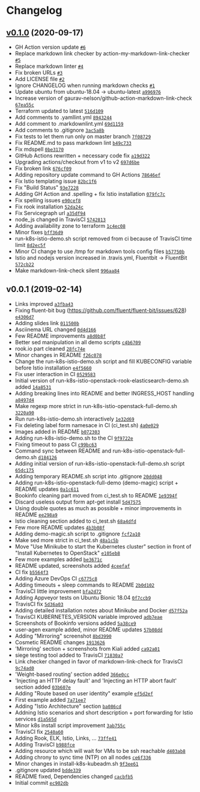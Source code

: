 # Changelog

## [v0.1.0](https://github.com/ruzickap/k8s-istio-demo/compare/v0.0.1...v0.1.0) (2020-09-17)

- GH Action version update [`#6`](https://github.com/ruzickap/k8s-istio-demo/pull/6)
- Replace markdown link checker by action-my-markdown-link-checker [`#5`](https://github.com/ruzickap/k8s-istio-demo/pull/5)
- Replace markdown linter [`#4`](https://github.com/ruzickap/k8s-istio-demo/pull/4)
- Fix broken URLs [`#3`](https://github.com/ruzickap/k8s-istio-demo/pull/3)
- Add LICENSE file [`#2`](https://github.com/ruzickap/k8s-istio-demo/pull/2)
- Ignore CHANGELOG when running markdown checks [`#1`](https://github.com/ruzickap/k8s-istio-demo/pull/1)
- Update ubuntu from ubuntu-18.04 -&gt; ubuntu-latest [`a996976`](https://github.com/ruzickap/k8s-istio-demo/commit/a9969767788d2a3abc2edc049053ed4107b96b92)
- Increase version of gaurav-nelson/github-action-markdown-link-check [`67ea55c`](https://github.com/ruzickap/k8s-istio-demo/commit/67ea55c379861fda78f22cceab6194a7ca5d2304)
- Terraform updated to latest [`516d109`](https://github.com/ruzickap/k8s-istio-demo/commit/516d1099df900d08212132a639f9de51f8f923b3)
- Add comments to .yamllint.yml [`8943244`](https://github.com/ruzickap/k8s-istio-demo/commit/8943244b0cdfe4a27c29b98ca502e9198ea3a032)
- Add comment to .markdownlint.yml [`69d1159`](https://github.com/ruzickap/k8s-istio-demo/commit/69d1159fe3af80e27f46380ad19cae46de4cc744)
- Add comments to .gitignore [`3ac5a8b`](https://github.com/ruzickap/k8s-istio-demo/commit/3ac5a8baa6ab17a3320780b36dff06ad8b80e993)
- Fix tests to let them run only on master branch [`7f08729`](https://github.com/ruzickap/k8s-istio-demo/commit/7f08729e9105bebc696e71eca6bab669cb64ff83)
- Fix README.md to pass markdown lint [`b49c733`](https://github.com/ruzickap/k8s-istio-demo/commit/b49c7333e6ffafefc0707240e7ae045361c507c7)
- Fix mdspell [`0be3170`](https://github.com/ruzickap/k8s-istio-demo/commit/0be3170c23e17947acd0bc1e12903a61ef096106)
- GitHub Actions rewritten + necessary code fix [`a19d322`](https://github.com/ruzickap/k8s-istio-demo/commit/a19d3226d12c848cade2461c6d156e8153cad3f3)
- Upgrading actions/checkout from v1 to v2 [`697d6be`](https://github.com/ruzickap/k8s-istio-demo/commit/697d6be0c16c8983288bb1d58b1a41a469e779eb)
- Fix broken link [`676cf09`](https://github.com/ruzickap/k8s-istio-demo/commit/676cf09be3289711965bafa69d490b9993dc31e4)
- Adding repository update command to GH Actions [`78646ef`](https://github.com/ruzickap/k8s-istio-demo/commit/78646ef97c2935df25032e57f3ceaa4b475b337b)
- Fix Istio templating issue [`82bc1f6`](https://github.com/ruzickap/k8s-istio-demo/commit/82bc1f6631d6d9563257fb4a4e9f4b4704231343)
- Fix "Build Status" [`93e7228`](https://github.com/ruzickap/k8s-istio-demo/commit/93e722861263e1508338cb72dc47dd75c0e83d3c)
- Adding GH Action and .spelling + fix Istio installation [`079fc7c`](https://github.com/ruzickap/k8s-istio-demo/commit/079fc7ccf0d11265c033c34ab72c6315cbfea6e1)
- Fix spelling issues [`e90cef8`](https://github.com/ruzickap/k8s-istio-demo/commit/e90cef83609df6fd338f13298564948f7748c44c)
- Fix rook installation [`52da24c`](https://github.com/ruzickap/k8s-istio-demo/commit/52da24c80356f853520c885361b9d9efb497bc33)
- Fix Servicegraph url [`a35df94`](https://github.com/ruzickap/k8s-istio-demo/commit/a35df945eb30dbfa92acb54ba0466bc3692273ff)
- node_js changed in TravisCI [`5742813`](https://github.com/ruzickap/k8s-istio-demo/commit/5742813c3791c83c29979289968debf75843f17c)
- Adding availability zone to terraform [`1c4ec08`](https://github.com/ruzickap/k8s-istio-demo/commit/1c4ec087ab45cf1f013b2b1bb3899bfab6171a57)
- Minor fixes [`bff36d9`](https://github.com/ruzickap/k8s-istio-demo/commit/bff36d97c8e52de06350c65db55f131d59d191d8)
- run-k8s-istio-demo.sh script removed from ci because of TravisCI time limit [`8d2ec5f`](https://github.com/ruzickap/k8s-istio-demo/commit/8d2ec5f43e0734bcd1fd46eadfcb6422b4cba859)
- Minor CI change to use /tmp for markdown tools config files [`b57750b`](https://github.com/ruzickap/k8s-istio-demo/commit/b57750b18ce63536c592ab4c5087ef79fa46fe70)
- Istio and nodejs version increased in .travis.yml, Fluentbit -&gt; FluentBit [`572cb22`](https://github.com/ruzickap/k8s-istio-demo/commit/572cb22f8845bf0aadbb7300801157ae81d04487)
- Make markdown-link-check silent [`996aa84`](https://github.com/ruzickap/k8s-istio-demo/commit/996aa84c981b1b8638874cf6236fb1be57264144)

## v0.0.1 (2019-02-14)

- Links improved [`a3fba43`](https://github.com/ruzickap/k8s-istio-demo/commit/a3fba43c04e6f34ac22659a70ca3b71518c39c1a)
- Fixing fluent-bit bug (https://github.com/fluent/fluent-bit/issues/628) [`e4306d7`](https://github.com/ruzickap/k8s-istio-demo/commit/e4306d70a8cc2bded948a0fab8a5f5b1aaafbba7)
- Adding slides link [`011500b`](https://github.com/ruzickap/k8s-istio-demo/commit/011500bcf5b5af90eb83baa7a677809ec867657b)
- Asciinema URL changed [`0d4d166`](https://github.com/ruzickap/k8s-istio-demo/commit/0d4d166f23dff4358ffc872503bb0d339bdba09c)
- Few README improvements [`a8d0b8f`](https://github.com/ruzickap/k8s-istio-demo/commit/a8d0b8fa783b7fbd18de74c8f175ed0fddace3e6)
- Better sed manipulation in all demo scripts [`c4b6709`](https://github.com/ruzickap/k8s-istio-demo/commit/c4b670949382b8d2b36958049c79839ca50b2b21)
- rook.io part cleaned [`28fc74e`](https://github.com/ruzickap/k8s-istio-demo/commit/28fc74e54d5c007c9a80b94490821521699f0ae3)
- Minor changes in README [`f26c078`](https://github.com/ruzickap/k8s-istio-demo/commit/f26c078d5fc0e87b911865b99642b0fff459db63)
- Change the run-k8s-istio-demo.sh script and fill KUBECONFIG variable before Istio installation [`e4f5660`](https://github.com/ruzickap/k8s-istio-demo/commit/e4f56601d5f81550e0132d00df6dcb0f7aeacfd6)
- Fix user interaction in CI [`0529583`](https://github.com/ruzickap/k8s-istio-demo/commit/0529583652143c510d02a808b9fc8de0a9343bba)
- Initial version of run-k8s-istio-openstack-rook-elasticsearch-demo.sh added [`14a8531`](https://github.com/ruzickap/k8s-istio-demo/commit/14a8531848ed71f9891a060b7887a31232a70f80)
- Adding breaking lines into README and better INGRESS_HOST handling [`a8497d4`](https://github.com/ruzickap/k8s-istio-demo/commit/a8497d4a7bd71daa45739d2b2ad93b26d241e5c5)
- Make regexp more strict in run-k8s-istio-openstack-full-demo.sh [`3220a90`](https://github.com/ruzickap/k8s-istio-demo/commit/3220a90021456cfef485805c7161374709e48685)
- Run run-k8s-istio-demo.sh interactively [`1e32d69`](https://github.com/ruzickap/k8s-istio-demo/commit/1e32d69e001f7efe739682912afc24fa1bd215dd)
- Fix deleting label form namesace in CI (ci_test.sh) [`4a0e029`](https://github.com/ruzickap/k8s-istio-demo/commit/4a0e029632e987c47b83b0a859b61dad89f924d0)
- Images added in README [`b072303`](https://github.com/ruzickap/k8s-istio-demo/commit/b07230393f01d741eb36f5a5989a48e299659c71)
- Adding run-k8s-istio-demo.sh to the CI [`9f9722e`](https://github.com/ruzickap/k8s-istio-demo/commit/9f9722efffba88181b2f0535b2e779ae98aa4028)
- Fixing timeout to pass CI [`c99bc63`](https://github.com/ruzickap/k8s-istio-demo/commit/c99bc63318af477a0cfe4f5b2ae508597afcb963)
- Command sync between README and run-k8s-istio-openstack-full-demo.sh [`d184126`](https://github.com/ruzickap/k8s-istio-demo/commit/d184126836dd8a6b722c1c6c72d99d917ae981fa)
- Adding initial version of run-k8s-istio-openstack-full-demo.sh script [`65dc175`](https://github.com/ruzickap/k8s-istio-demo/commit/65dc17531517eeae907e51bebffa816f9423e5dc)
- Adding temporary README.sh script into .gitignore [`20dd048`](https://github.com/ruzickap/k8s-istio-demo/commit/20dd0480115c43436a48a82f768ba2e7e4a20b02)
- Adding run-k8s-istio-openstack-full-demo (demo-magic) script + README updates [`0a1c611`](https://github.com/ruzickap/k8s-istio-demo/commit/0a1c611534850d82d59d166c522a5a6d8d77bee3)
- Bookinfo cleaning part moved from ci_test.sh to README [`1e9394f`](https://github.com/ruzickap/k8s-istio-demo/commit/1e9394fad6d0f62942010fa0b5c5574787255dc7)
- Discard useless output form apt-get install [`5d47575`](https://github.com/ruzickap/k8s-istio-demo/commit/5d475757d4575ded29c6241e6c5fe9b792202f6a)
- Using double quotes as much as possible + minor improvements in README [`ee298a9`](https://github.com/ruzickap/k8s-istio-demo/commit/ee298a95af7ae7f2bafac5ad37975a10afaaf8fc)
- Istio cleaning section added to ci_test.sh [`68a4dfd`](https://github.com/ruzickap/k8s-istio-demo/commit/68a4dfdc89dc861203980ba342f0371698b73471)
- Few more README updates [`4b3b08f`](https://github.com/ruzickap/k8s-istio-demo/commit/4b3b08fb076ce53a4498566aab5d0df6a3655da9)
- Adding demo-magic.sh script to .gitignore [`fcf2a10`](https://github.com/ruzickap/k8s-istio-demo/commit/fcf2a103a7a1a49ec3503a06b0fee40dd3856a87)
- Make sed more strict in ci_test.sh [`48a1c5b`](https://github.com/ruzickap/k8s-istio-demo/commit/48a1c5b83fba45e2dd2c804d64f0ac745d73642d)
- Move "Use Minikube to start the Kubernetes cluster" section in front of "Install Kubernetes to OpenStack" [`e105eb8`](https://github.com/ruzickap/k8s-istio-demo/commit/e105eb8ae6466c9d61af3c917de7cd49d33c4761)
- Few more examples added [`be3671c`](https://github.com/ruzickap/k8s-istio-demo/commit/be3671c358239aa9fcac6d6ac2b458cffef98d82)
- README updated, screenshots added [`4ceefaf`](https://github.com/ruzickap/k8s-istio-demo/commit/4ceefaff7a099c4ed73eb430fc22cb6a74caa935)
- CI fix [`b5564f3`](https://github.com/ruzickap/k8s-istio-demo/commit/b5564f38ee0a5dff0b8b799cd291f95f7b1443d6)
- Adding Azure DevOps CI [`c6775c8`](https://github.com/ruzickap/k8s-istio-demo/commit/c6775c85dd1258e367667b5765c4844b3bb57dc8)
- Adding timeouts + sleep commands to README [`2b0d102`](https://github.com/ruzickap/k8s-istio-demo/commit/2b0d1025763f33a218cad8db2bfcb37180cb84b6)
- TravisCI little improvement [`bfa2d72`](https://github.com/ruzickap/k8s-istio-demo/commit/bfa2d72dc8820b1be226600e1f158f582fbbed4c)
- Adding Appveyor tests on Ubuntu Bionic 18.04 [`0f7ccb9`](https://github.com/ruzickap/k8s-istio-demo/commit/0f7ccb90b46bdc25fe740fd2a0b3eba9cfb05772)
- TravisCI fix [`5d36a03`](https://github.com/ruzickap/k8s-istio-demo/commit/5d36a0365b0a791b6f7e7775c3e70fcf9856a5aa)
- Adding detailed installation notes about Minikube and Docker [`d57f52a`](https://github.com/ruzickap/k8s-istio-demo/commit/d57f52ac0a0d46d76bde95c45ba03b5b366362e9)
- TravisCI KUBERNETES_VERSION variable improved [`adb7eae`](https://github.com/ruzickap/k8s-istio-demo/commit/adb7eae0913beea0e74768371458403a2e981177)
- Screenshots of Bookinfo versions added [`5a38ce9`](https://github.com/ruzickap/k8s-istio-demo/commit/5a38ce927e48b3793a81117825eb35935e7d4527)
- user-agen example added, minor README updates [`57b08dd`](https://github.com/ruzickap/k8s-istio-demo/commit/57b08dd833a7006efdfc00bb8164a221df0d51b4)
- Adding "Mirroring" screenshot [`8bd3990`](https://github.com/ruzickap/k8s-istio-demo/commit/8bd3990fdb14fc6fadb0bd8b21cc91e7301200a5)
- Cosmetic README changes [`1913626`](https://github.com/ruzickap/k8s-istio-demo/commit/1913626f69695c70a57057e4ac9968587cbd1422)
- 'Mirroring' section + screenshots from Kiali added [`ca92a01`](https://github.com/ruzickap/k8s-istio-demo/commit/ca92a014219298a62710e56fb1d2c3d51425d602)
- siege testing tool added to TravisCI [`71830a7`](https://github.com/ruzickap/k8s-istio-demo/commit/71830a7395102441a91e825d9bb1c744ed94965a)
- Link checker changed in favor of markdown-link-check for TravisCI [`9c74ad0`](https://github.com/ruzickap/k8s-istio-demo/commit/9c74ad0f4975acca230083b94ca36eddeeb6ae29)
- 'Weight-based routing' section added [`366e0cc`](https://github.com/ruzickap/k8s-istio-demo/commit/366e0cca8ae0f632ba15748c889c50ca0e6fe6ac)
- 'Injecting an HTTP delay fault' and 'Injecting an HTTP abort fault' section added [`03b607e`](https://github.com/ruzickap/k8s-istio-demo/commit/03b607e9e0cf418f266305e06291d716d95d1e18)
- Adding "Route based on user identity" example [`ef5d2ef`](https://github.com/ruzickap/k8s-istio-demo/commit/ef5d2ef7bfce415c6891b50c48268820679870ab)
- First example added [`7a71ee7`](https://github.com/ruzickap/k8s-istio-demo/commit/7a71ee74c335909cfbef8eda6de463bac6101c89)
- Adding "Istio Architecture" section [`ba086cd`](https://github.com/ruzickap/k8s-istio-demo/commit/ba086cd1e87bc5845d57a4af1bc65e58e8d5701d)
- Addning Istio scenarios and short description + port forwarding for Istio services [`d1a565d`](https://github.com/ruzickap/k8s-istio-demo/commit/d1a565d66e9212011f66b9688ae423a5409cc8f1)
- Minor k8s install script improvement [`3ab755c`](https://github.com/ruzickap/k8s-istio-demo/commit/3ab755ccdf8c8761b1e6965c841ff6326596d673)
- TravisCI fix [`2540a60`](https://github.com/ruzickap/k8s-istio-demo/commit/2540a60c2a1b6081db91e0274e85d83d9b7d6468)
- Adding Rook, ELK, Istio, Links, ... [`73ffe41`](https://github.com/ruzickap/k8s-istio-demo/commit/73ffe414c7b07282f32f2a71c975924147f64377)
- Adding TravisCI [`b988fce`](https://github.com/ruzickap/k8s-istio-demo/commit/b988fceb29ddb92371456be47cf549def4c0aaf2)
- Adding resource which will wait for VMs to be ssh reachable [`d403ab8`](https://github.com/ruzickap/k8s-istio-demo/commit/d403ab86aa42ea23ed60f4010b6f56abee39c66b)
- Adding chrony to sync time (NTP) on all nodes [`ce6f336`](https://github.com/ruzickap/k8s-istio-demo/commit/ce6f336370bc589bc65469df610a311a91879d48)
- Minor changes in install-k8s-kubeadm.sh [`9f3ee61`](https://github.com/ruzickap/k8s-istio-demo/commit/9f3ee61652c3df1ae69fa0855e32ac4c48ac6405)
- .gitignore updated [`bdde339`](https://github.com/ruzickap/k8s-istio-demo/commit/bdde33915871b6e63aecc2b66da78738b740a42d)
- README fixed, Dependencies changed [`cacbfb5`](https://github.com/ruzickap/k8s-istio-demo/commit/cacbfb5532ef1ba477316ab7d2622eecaffa781d)
- Initial commit [`ec902db`](https://github.com/ruzickap/k8s-istio-demo/commit/ec902db921d1824f6df18c858215180e45b149b0)
